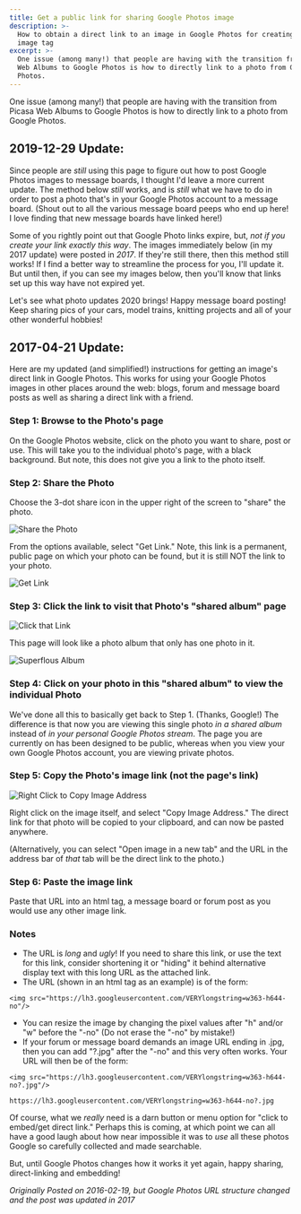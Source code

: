 ```yaml
---
title: Get a public link for sharing Google Photos image
description: >-
  How to obtain a direct link to an image in Google Photos for creating an HTML  
  image tag
excerpt: >-
  One issue (among many!) that people are having with the transition from Picasa
  Web Albums to Google Photos is how to directly link to a photo from Google
  Photos.
---
```

One issue (among many!) that people are having with the transition from Picasa Web Albums to Google Photos is how to directly link to a photo from Google Photos.

<!-- more -->
<h2>2019-12-29 Update:</h2>

Since people are *still* using this page to figure out how to post Google Photos images to message boards, I thought I'd leave a more current update. The method below *still* works, and is *still* what we have to do in order to post a photo that's in your Google Photos account to a message board. (Shout out to all the various message board peeps who end up here! I love finding that new message boards have linked here!)

Some of you rightly point out that Google Photo links expire, but, *not if you create your link exactly this way*. The images immediately below (in my 2017 update) were posted in *2017*. If they're still there, then this method still works! If I find a better way to streamline the process for you, I'll update it. But until then, if you can see my images below, then you'll know that links set up this way have not expired yet.

Let's see what photo updates 2020 brings! Happy message board posting! Keep sharing pics of your cars, model trains, knitting projects and all of your other wonderful hobbies!

## 2017-04-21 Update:

Here are my updated (and simplified!) instructions for getting an image's direct link in Google Photos. This works for using your Google Photos images in other places around the web: blogs, forum and message board posts as well as sharing a direct link with a friend. 

### Step 1: Browse to the Photo's page

On the Google Photos website, click on the photo you want to share, post or use. This will take you to the individual photo's page, with a black background. But note, this does not give you a link to the photo itself.

### Step 2: Share the Photo

Choose the 3-dot share icon in the upper right of the screen to "share" the photo. 

![Share the Photo](https://lh3.googleusercontent.com/igUQs037w9IJbdCqKIjtwfiQnF3bhsNfH5Sq7b5PCUXc5rnoqW1Dqy7DrhvD_r1UvtWaS40JY_VcRcbgDgy5cJMOTOxnV7ZAj3NTsE8Z2V-PZP-kJf7WlB24JPJVzRKibx7RrGul6ivDOT57ggH5c4772lztyBBWVpIVDAD1Q0T-5qZIcvfWKjLmruujHRaGKXyaCZRaHS5HA7gmqH8aFMWpPdbuZ9Jh2Zv7wU34BQeAXuQxYH69GSZhnWRXH-L_DTn7_OrYxPKWRtffp3C5Fj5yLnlX3T_fpgPFdOxquXtViinvSBHjPXG-RcKZQ2Kdn82bNAj6quB6CyrT7m0OtB1FSJiSO2f_bpKpObjgGNcfiuDqYxbreNtVP5JWYS6lqwB-0mdUHA0zdRMPO7CUEYS6flLZT7EUZot5jJFdmHM9zJZK2rpQDBl9qNnzh55RZjYmFzuIZdrJGbYoo0OabCaqh6HgNOQ9y8vnfUwdWGRm1CtNX4NA_jWDcVzq3KSb8Fhy2tBj5bof0YWKMNZpmShAQFIrEL0IL_-Pl4ksSSW5NCQSAqMeed-99jVjm2ZYXySjiCT_QPIAqf2d7uhigox1bAU7IbDH8hTN1uNHqos8C818ntEL9hM5Z00ojMYe0uzdn34K-co1UFqPg08K8kxCTd1Zo2tA4uJHd90GmNM=w400-no "Share the Photo")


From the options available, select "Get Link." Note, this link is a permanent, public page on which your photo can be found, but it is still NOT the link to your photo.

![Get Link](https://lh3.googleusercontent.com/J_IrEpOZ1JXFSvgWVyGsMERRHEq-w5isViX86Hz318NEbJ4pK-nwbZMYmutFMTcNhH2es5LUYQAwn25cI7EHT95AOwO4oeNbGlDGmaIpxxcXrpEaCkjELYbQIINj3WMKV_8IF7Z-gKSjdUb4LqGsfiNywmedM4fNDCFXpAKocewvPVjqf_g22XV_Xb0PV67fm3fddsyiUABNkk0eOsYWN7CcwkKIaAeXCqGR-CwU2OHDAQRJl5FutpEKKQqCB3UFV7DMS3gjqU9LU2xMf4LZZH5AR0-HPwFzF9nEOkepzALNTmttMw302pFQhKpGw5jEY1-LaLaxc7zX0R_loBRTfsRZFRy3G58mhJEysZG-x6mdO-NDoUd5p5gjTEnNbYNvFzt5TMxNdRjranPxjQXofgrFD-DFrErMBd7ITHoA2M5SxbujMLT_W307aIlYjRCP1Mz_qsjvz_dhNOXq1J1rG93bMagM5vTtBnx7DPNMvyxCZGCWpOBkAQ6__Wl3LWm4g-09UzPn1asDSV2vsaOI-x9BTsVapumLsAAzvV8gHsyOpE9TkBFnmDkrnh43vyf_aVrgVnCqEceVMgCDN_hzZ0-kXUTVzfmxLDSgy_mFP46z54ompnUEcY0MQa6aukICXsocfq1JESrqiqBXe4AEaGvTBFD6QCQJfIaeLNHIglQ=w400-no "Get Link")


### Step 3: Click the link to visit that Photo's "shared album" page

![Click that Link](https://lh3.googleusercontent.com/KRcTbWgQa_qfsUu-9jN4emZKLjwYfdQFBw53V4BDofad3br5DCiK2kycTkLHeggZlmHSfqDqt1ZftN_J2pX10MTotpTAq0gCjF-I6LgNn1gkIexNXR5G1mPWL0JrjZfJuAGT8I-wSpJkum2_Quz8Qh7lwZb7ZvaaIUBx1BkQbFXFYxaJYDrLnuQ-L_jngMbsL6S29HB3ljsO2KTjgCXs3Aoz87gXh7oJSiDyFF11ipQrUW8Bj2zMAF3L3idIs69XkurLfmiPYBmDBkpm9FXuKOzFeZEUskLTZhRGOXh72tNEG59llRwFWoz3a2qUSUscvYtvhPnWtlThikHEUwpziZ0zQjr0mzzfv2X_nQS2apgVgd9Tne2H1y7pHdHqisXw1eIWWhtpB9w8PJVb5XKwKKtsoRcU8ncEYgpxUZUNIjhAf1G4kZ6SVFV1lhJIOYeJtZ5MNSb6FjgvJx5uLTmrzPw4FrgKO9-2AVvzq8W9nCF6ec9Bvv6dY1Me4atNqbFaSaMD4czx-gDpTCdYFquOhLdC7eSOGHF0nKqESPit7Q8lt-K2y9UaEc_q0v3eRfj-sueIPwnykVNXwd4rzb0Gmg6-KJKF_HyBzvSqno_clKZQokLM-qaEtoRGCuTeAyX6l6DpLXBZExgNqDlfqWOeakDOeUyXPKwucCyeCm7vcUY=w400-no "Click That Link")


This page will look like a photo album that only has one photo in it.

![Superflous Album](https://lh3.googleusercontent.com/QQYzD325qkZQZyiOeIcAoJU19zmy1Rykr4vsHGgpfV4OXLdDKHoCn08FLMAu5wmtOYah2BtOmXorTH9jotyY2uqqnN5Rn7sAGaURH4cysM8Dpf7MtX0LCVTi9_rKBcrBIU-bYZ_5PN_V9gvtr9jcxrwx5Pv7vYL2nxGCFfCrDLCLzF6_eVFVoSXKB7j4asSF33rVMfu4sLDxcAiABAKx2K5W_vqZPoJZ5zFS9PXfZiHcefst7Sgru0tP75EzRxy1kx-lEYT6vA10yfqkr-ISj0gMDdAffV9lrOeCnJpqloMH2NaImBtDOk5k-bL6QcT97fkHAtqjdLescH_s6exQKDLrcrTRCF5zTnE_hmLACsibzT6X1l_kxTEgK5Nh7jyTheutXi1Sl2A4HZJi0MEox7AYgyirfgGv-aibabv3BAbf0CuFE_5XgLmhrFSpHtbjsSIX1DmQhtbDvp3xcWL66jAVoCv2xUqC3kWUor1E5FRqdjiJ0rnNyBvwZbkHX3fZVt16Wgvxyn-uawFYb7blVH6FZng1NPpXCYA6GT-TcrUFzkRxP_Hf-I2ZspjBRt7mQPG5Uys60SCeK3wo3An2YraX-Zq4V2-7FeCsgqWTCNIPJugnbLpG6TwazMynFiiAOcUPGAft4f4raQLzGUF6vTF05YHgd8U0SctDmA2mNu4=w400-no "Superfluous Album")

### Step 4: Click on your photo in this "shared album" to view the individual Photo 

We've done all this to basically get back to Step 1. (Thanks, Google!) The difference is that now you are viewing this single photo *in a shared album* instead of *in your personal Google Photos stream*. The page you are currently on has been designed to be public, whereas when you view your own Google Photos account, you are viewing private photos.

### Step 5: Copy the Photo's image link (not the page's link)

![Right Click to Copy Image Address](https://lh3.googleusercontent.com/2oirAWFFHa4Id1k0Qp3lXswwV6SCngz5HIzWG4mhKPw2IHU_KYw3pV7_kmHRc0W8wrN1CI8R1kqx3i-xJqYRVhX3Y-XcreDRDW4VSXsPyJUBbueLPf6-tpz_NHgW5SiV-NweBXywr7WEQMTMvR_rOgtEDKp_EvvfQmH645WRPmCc_vuqCT4-JwROlmKc9ZV6D0WYTBe7ceRTAM8VbhhTFoOWKJYl9QiCUpmFxIC3qGtlNmTFqBaTwToNJ1UJMW-aUCZ4d3s4x63IQWXKYhXh_IiOXqGq8oSxfDixh0jULXDnIIMP2gB5YVfvgBorfmn8icpWyR84kWb0EG84QOmz32zCqlbxWzvoPeU6Vz1TmwMZWSZ85XY-CAknYh8caSRGP1Cm6Xk8r3DYTlVyEMH42jSghuJeD0ZtQlkpLpHE4gQQNxVRajIlnLZPnAfnPuAZtfThJ_JA9fBhBBzSUpJEVGZwffsjV21Hl9Sc5HwdOUJtyQTu2bi2QnoUVuUwTGXr2kayg73JyAikYZtwShFZtJSFTUKRvB6eQTIebWmt4thKuOFkNSw3O9QQkW7QHb8Qb7czHhDv3c-mGYHZUFHnzsSJGznK3rL6ojuBW-HkdnzC5QayHH04USe2q0OQJOYyGVdnTUMvYl-OB_PN64-cnNWp4ATBdkQvnZoq7svTAgU=w400-no "Right click to copy image address")

Right click on the image itself, and select "Copy Image Address." The direct link for that photo will be copied to your clipboard, and can now be pasted anywhere.

(Alternatively, you can select "Open image in a new tab" and the URL in the address bar of *that* tab will be the direct link to the photo.)

### Step 6: Paste the image link

Paste that URL into an html tag, a message board or forum post as you would use any other image link.

### Notes

 + The URL is <em>long</em> and <em>ugly</em>! If you need to share this link, or use the text for this link, consider shortening it or "hiding" it behind alternative display text with this long URL as the attached link.
 + The URL (shown in an html tag as an example) is of the form:

```
<img src="https://lh3.googleusercontent.com/VERYlongstring=w363-h644-no"/>
```
  + You can resize the image by changing the pixel values after "h" and/or "w" before the "-no" (Do not erase the "-no" by mistake!)
  + If your forum or message board demands an image URL ending in .jpg, then you can add "?.jpg" after the "-no" and this very often works. Your URL will then be of the form:
  
```
<img src="https://lh3.googleusercontent.com/VERYlongstring=w363-h644-no?.jpg"/>
```

```
https://lh3.googleusercontent.com/VERYlongstring=w363-h644-no?.jpg
```

Of course, what we *really* need is a darn button or menu option for "click to embed/get direct link." Perhaps this is coming, at which point we can all have a good laugh about how near impossible it was to *use* all these photos Google so carefully collected and made searchable.

But, until Google Photos changes how it works it yet again, happy sharing, direct-linking and embedding!


*Originally Posted on 2016-02-19, but Google Photos URL structure changed and the post was updated in 2017*